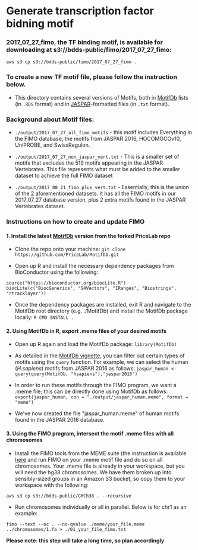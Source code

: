 # Generate transcription factor bidning motif

### 2017_07_27_fimo, the TF binding motif, is available for downloading at   s3://bdds-public/fimo/2017_07_27_fimo:

`aws s3 cp s3://bdds-public/fimo/2017_07_27_fimo .`

### To create a new TF motif file, please follow the instruction below.

- This directory contains several versions of Motifs, both in [MotifDb](https://bioconductor.org/packages/release/bioc/html/MotifDb.html) lists (in `.RDS` format) and in [JASPAR](http://jaspar.genereg.net/downloads/)-formatted files (in `.txt` format).

### Background about Motif files:

- `./output/2017_07_27_all_fimo_motifs` - this motif includes Everything in the FIMO database, the motifs from JASPAR 2016, HOCOMOCOv10, UniPROBE, and SwissRegulon.

- `./output/2017_07_27_non_jaspar_vert.txt` - This is a smaller set of motifs that excludes the 519 motifs appearing in the JASPAR Vertebrates. This file represents what must be added to the smaller dataset to achieve the full FIMO dataset

- `./output/2017_08_21_fimo_plus_vert.txt` - Essentially, this is the union of the 2 aforementioned datasets. It has all the FIMO motifs in our 2017_07_27 database version, plus 2 extra motifs found in the JASPAR Vertebrates dataset.

### Instructions on how to create and update FIMO

#### 1. Install the latest [MotifDb](https://github.com/PriceLab/MotifDb) version from the forked PriceLab repo

- Clone the repo onto your machine: `git clone https://github.com/PriceLab/MotifDb.git`

- Open up R and install the necessary dependency packages from BioConductor using the following:
```
source("https://bioconductor.org/biocLite.R")
biocLite(c("BiocGenerics", "S4Vectors", "IRanges", "Biostrings", "rtracklayer"))
```

- Once the dependency packages are installed, exit R and navigate to the MotifDb root directory (e.g. ./MotifDb) and install the MotifDb package locally: `R CMD INSTALL .`

#### 2. Using MotifDb in R, export .meme files of your desired motifs

- Open up R again and load the MotifDb package: `library(MotifDb)`

- As detailed in the [MotifDb vignette](http://bioconductor.org/packages/release/bioc/vignettes/MotifDb/inst/doc/MotifDb.pdf), you can filter out certain types of motifs using the `query` function. For example, we can select the human (*H.sapiens*) motifs from JASPAR 2016 as follows: `jaspar_human <- query(query(MotifDb, "hsapiens"),"jaspar2016")`

- In order to run these motifs through the FIMO program, we want a .meme file; this can be directly done using MotifDb as follows: `export(jaspar_human, con = "./output/jaspar_human.meme", format = "meme")`

- We've now created the file "jaspar_human.meme" of human motifs found in the JASPAR 2016 database.


#### 3. Using the FIMO program, intersect the motif .meme files with all chromosomes

- Install the FIMO tools from the MEME suite (the  instruction is available  [here](http://meme-suite.org/doc/install.html?man_type=web) and run FIMO on your  .meme motif file and do so on all chromosomes. Your .meme file is already in your workspace, but you will need the hg38 chromosomes. We have them broken up into sensibly-sized groups in an Amazon S3 bucket, so copy them to your workspace with the following:

`aws s3 cp s3://bdds-public/GRCh38 . --recursive`

- Run chromosomes individually or all in parallel. Below is for chr1 as an example:

`fimo --text --oc . --no-qvalue ./meme/your_file.meme ../chromosomes/1.fa > ./01_your_file_fimo.txt`

**Please note: this step will take a long time, so plan accordingly**
